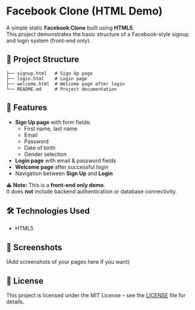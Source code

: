 # Facebook Clone (HTML Demo)

A simple static **Facebook Clone** built using **HTML5**.  
This project demonstrates the basic structure of a Facebook-style signup and login system (front-end only).

## 📂 Project Structure

```
├── signup.html   # Sign Up page
├── login.html    # Login page
├── welcome.html  # Welcome page after login
└── README.md     # Project documentation
```

## 🚀 Features
- **Sign Up page** with form fields:
  - First name, last name
  - Email
  - Password
  - Date of birth
  - Gender selection
- **Login page** with email & password fields
- **Welcome page** after successful login
- Navigation between **Sign Up** and **Login**

⚠️ **Note:** This is a **front-end only demo**.  
It does **not** include backend authentication or database connectivity.

## 🛠️ Technologies Used
- HTML5

## 📸 Screenshots
(Add screenshots of your pages here if you want)

## 📜 License
This project is licensed under the MIT License – see the [LICENSE](LICENSE) file for details.
